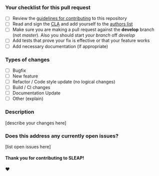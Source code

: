 ### Your checklist for this pull request

- [ ] Review the [guidelines for contributing](https://github.com/murthylab/sleap/wiki/Developer-Guide) to this repository
- [ ] Read and sign the [CLA](https://github.com/murthylab/sleap-matlab/blob/main/sleap-cla.pdf) and add yourself to the [authors list](AUTHORS)
- [ ] Make sure you are making a pull request against the **develop** branch (not *master*). Also you should start *your branch* off *develop*
- [ ] Add tests that prove your fix is effective or that your feature works
- [ ] Add necessary documentation (if appropriate)

### Types of changes

- [ ] Bugfix
- [ ] New feature
- [ ] Refactor / Code style update (no logical changes)
- [ ] Build / CI changes
- [ ] Documentation Update
- [ ] Other (explain)

### Description
[describe your changes here]

### Does this address any currently open issues?
[list open issues here]


#### Thank you for contributing to SLEAP!
:heart:

